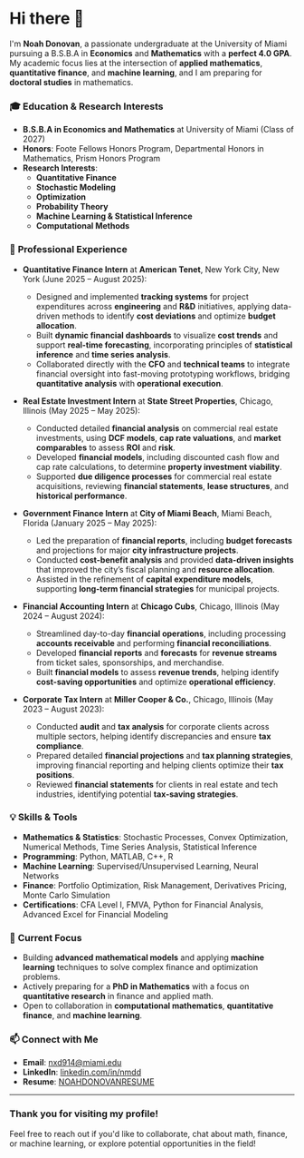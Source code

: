 # Hi there 👋

I'm **Noah Donovan**, a passionate undergraduate at the University of Miami pursuing a B.S.B.A in **Economics** and **Mathematics** with a **perfect 4.0 GPA**. My academic focus lies at the intersection of **applied mathematics**, **quantitative finance**, and **machine learning**, and I am preparing for **doctoral studies** in mathematics.

### 🎓 **Education & Research Interests**
- **B.S.B.A in Economics and Mathematics** at University of Miami (Class of 2027)
- **Honors**: Foote Fellows Honors Program, Departmental Honors in Mathematics, Prism Honors Program
- **Research Interests**:
  - **Quantitative Finance**
  - **Stochastic Modeling**
  - **Optimization**
  - **Probability Theory**
  - **Machine Learning & Statistical Inference**
  - **Computational Methods**

### 💼 **Professional Experience**
- **Quantitative Finance Intern** at **American Tenet**, New York City, New York (June 2025 – August 2025):
  - Designed and implemented **tracking systems** for project expenditures across **engineering** and **R&D** initiatives, applying data-driven methods to identify **cost deviations** and optimize **budget allocation**.
  - Built **dynamic financial dashboards** to visualize **cost trends** and support **real-time forecasting**, incorporating principles of **statistical inference** and **time series analysis**.
  - Collaborated directly with the **CFO** and **technical teams** to integrate financial oversight into fast-moving prototyping workflows, bridging **quantitative analysis** with **operational execution**.
  
- **Real Estate Investment Intern** at **State Street Properties**, Chicago, Illinois (May 2025 – May 2025):
  - Conducted detailed **financial analysis** on commercial real estate investments, using **DCF models**, **cap rate valuations**, and **market comparables** to assess **ROI** and **risk**.
  - Developed **financial models**, including discounted cash flow and cap rate calculations, to determine **property investment viability**.
  - Supported **due diligence processes** for commercial real estate acquisitions, reviewing **financial statements**, **lease structures**, and **historical performance**.

- **Government Finance Intern** at **City of Miami Beach**, Miami Beach, Florida (January 2025 – May 2025):
  - Led the preparation of **financial reports**, including **budget forecasts** and projections for major **city infrastructure projects**.
  - Conducted **cost-benefit analysis** and provided **data-driven insights** that improved the city’s fiscal planning and **resource allocation**.
  - Assisted in the refinement of **capital expenditure models**, supporting **long-term financial strategies** for municipal projects.

- **Financial Accounting Intern** at **Chicago Cubs**, Chicago, Illinois (May 2024 – August 2024):
  - Streamlined day-to-day **financial operations**, including processing **accounts receivable** and performing **financial reconciliations**.
  - Developed **financial reports** and **forecasts** for **revenue streams** from ticket sales, sponsorships, and merchandise.
  - Built **financial models** to assess **revenue trends**, helping identify **cost-saving opportunities** and optimize **operational efficiency**.

- **Corporate Tax Intern** at **Miller Cooper & Co.**, Chicago, Illinois (May 2023 – August 2023):
  - Conducted **audit** and **tax analysis** for corporate clients across multiple sectors, helping identify discrepancies and ensure **tax compliance**.
  - Prepared detailed **financial projections** and **tax planning strategies**, improving financial reporting and helping clients optimize their **tax positions**.
  - Reviewed **financial statements** for clients in real estate and tech industries, identifying potential **tax-saving strategies**.

### 💡 **Skills & Tools**
- **Mathematics & Statistics**: Stochastic Processes, Convex Optimization, Numerical Methods, Time Series Analysis, Statistical Inference
- **Programming**: Python, MATLAB, C++, R
- **Machine Learning**: Supervised/Unsupervised Learning, Neural Networks
- **Finance**: Portfolio Optimization, Risk Management, Derivatives Pricing, Monte Carlo Simulation              
- **Certifications**: CFA Level I, FMVA, Python for Financial Analysis, Advanced Excel for Financial Modeling

### 🎯 **Current Focus**
- Building **advanced mathematical models** and applying **machine learning** techniques to solve complex finance and optimization problems.
- Actively preparing for a **PhD in Mathematics** with a focus on **quantitative research** in finance and applied math.
- Open to collaboration in **computational mathematics**, **quantitative finance**, and **machine learning**.

### 📫 **Connect with Me**
- **Email**: nxd914@miami.edu  
- **LinkedIn**: [linkedin.com/in/nmdd](https://www.linkedin.com/in/nmdd)
- **Resume**: [NOAHDONOVANRESUME](https://raw.githubusercontent.com/nxd914/NOAHDONOVANRESUME/d7b126842a753f567c094367cd5bd6713ad9cc22/NOAHDONOVANRESUME.docx)

---

### **Thank you for visiting my profile!**  
Feel free to reach out if you'd like to collaborate, chat about math, finance, or machine learning, or explore potential opportunities in the field!
